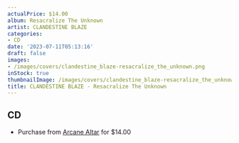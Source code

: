 ```yaml
---
actualPrice: $14.00
album: Resacralize The Unknown
artist: CLANDESTINE BLAZE
categories:
- CD
date: '2023-07-11T05:13:16'
draft: false
images:
- /images/covers/clandestine_blaze-resacralize_the_unknown.png
inStock: true
thumbnailImage: /images/covers/clandestine_blaze-resacralize_the_unknown-thumb.png
title: CLANDESTINE BLAZE - Resacralize The Unknown
---
```


## CD
* Purchase from [Arcane Altar](https://arcanealtar.bigcartel.com/product/clandestine-blaze-resacralize-the-unknown-cd) for $14.00
